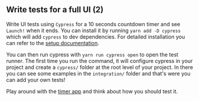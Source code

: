 ## Write tests for a full UI (2)

Write UI tests using `Cypress` for a 10 seconds countdown timer and see `Launch!` when it ends. You can install it by running `yarn add -D cypress` which will add `cypress` to dev dependencies. For detailed installation you can refer to the [setup documentation](https://gist.github.com/in2Unknown/1f4b682f5a244b3537dea24c8d4b53ed).

You can then run cypress with `yarn run cypress open` to open the test runner. The first time you run the command, it will configure cypress in your project and create a `cypress/` folder at the root level of your project. In there you can see some examples in the `integration/` folder and that's were you can add your own tests!

Play around with the [timer app](exercise/src/App.js) and think about how you should test it.
